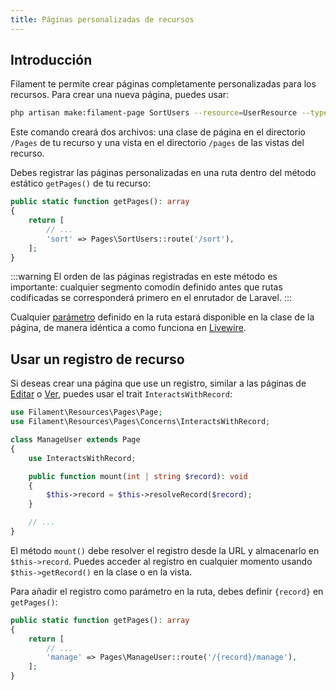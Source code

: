 ```yaml
---
title: Páginas personalizadas de recursos
---
```


## Introducción

Filament te permite crear páginas completamente personalizadas para los recursos. Para crear una nueva página, puedes usar:

```bash
php artisan make:filament-page SortUsers --resource=UserResource --type=custom
```

Este comando creará dos archivos: una clase de página en el directorio `/Pages` de tu recurso y una vista en el directorio `/pages` de las vistas del recurso.

Debes registrar las páginas personalizadas en una ruta dentro del método estático `getPages()` de tu recurso:

```php
public static function getPages(): array
{
    return [
        // ...
        'sort' => Pages\SortUsers::route('/sort'),
    ];
}
```

:::warning
El orden de las páginas registradas en este método es importante: cualquier segmento comodín definido antes que rutas codificadas se corresponderá primero en el enrutador de Laravel.
:::

Cualquier [parámetro](https://laravel.com/docs/routing#route-parameters) definido en la ruta estará disponible en la clase de la página, de manera idéntica a como funciona en [Livewire](https://livewire.laravel.com/docs/components#accessing-route-parameters).

## Usar un registro de recurso

Si deseas crear una página que use un registro, similar a las páginas de [Editar](editing-records) o [Ver](viewing-records), puedes usar el trait `InteractsWithRecord`:

```php
use Filament\Resources\Pages\Page;
use Filament\Resources\Pages\Concerns\InteractsWithRecord;

class ManageUser extends Page
{
    use InteractsWithRecord;

    public function mount(int | string $record): void
    {
        $this->record = $this->resolveRecord($record);
    }

    // ...
}
```

El método `mount()` debe resolver el registro desde la URL y almacenarlo en `$this->record`. Puedes acceder al registro en cualquier momento usando `$this->getRecord()` en la clase o en la vista.

Para añadir el registro como parámetro en la ruta, debes definir `{record}` en `getPages()`:

```php
public static function getPages(): array
{
    return [
        // ...
        'manage' => Pages\ManageUser::route('/{record}/manage'),
    ];
}
```
